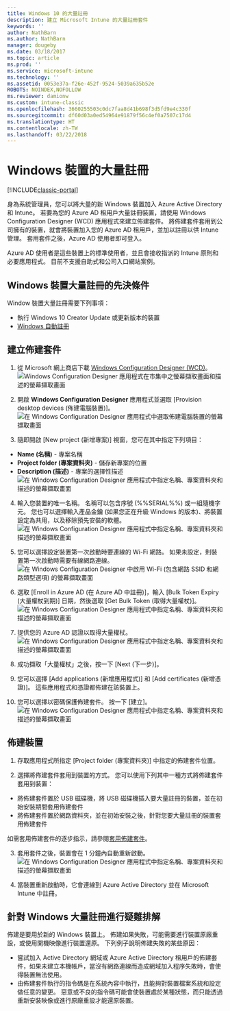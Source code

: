 ```yaml
---
title: Windows 10 的大量註冊
description: 建立 Microsoft Intune 的大量註冊套件
keywords: ''
author: NathBarn
ms.author: NathBarn
manager: dougeby
ms.date: 03/18/2017
ms.topic: article
ms.prod: ''
ms.service: microsoft-intune
ms.technology: ''
ms.assetid: 0053e37a-f26e-452f-9524-5039a635b52e
ROBOTS: NOINDEX,NOFOLLOW
ms.reviewer: damionw
ms.custom: intune-classic
ms.openlocfilehash: 3660255503c0dc7faa8d41b698f3d5fd9e4c330f
ms.sourcegitcommit: df60d03a0ed54964e91879f56c4ef0a7507c17d4
ms.translationtype: HT
ms.contentlocale: zh-TW
ms.lasthandoff: 03/22/2018
---
```

# <a name="bulk-enrollment-for-windows-devices"></a>Windows 裝置的大量註冊

[!INCLUDE[classic-portal](../includes/classic-portal.md)]

身為系統管理員，您可以將大量的新 Windows 裝置加入 Azure Active Directory 和 Intune。 若要為您的 Azure AD 租用戶大量註冊裝置，請使用 Windows Configuration Designer (WCD) 應用程式來建立佈建套件。 將佈建套件套用到公司擁有的裝置，就會將裝置加入您的 Azure AD 租用戶，並加以註冊以供 Intune 管理。 套用套件之後，Azure AD 使用者即可登入。

Azure AD 使用者是這些裝置上的標準使用者，並且會接收指派的 Intune 原則和必要應用程式。 目前不支援自助式和公司入口網站案例。

## <a name="prerequisites-for-windows-devices-bulk-enrollment"></a>Windows 裝置大量註冊的先決條件

Window 裝置大量註冊需要下列事項：

- 執行 Windows 10 Creator Update 或更新版本的裝置
- [Windows 自動註冊](/intune-classic/deploy-use/set-up-windows-device-management-with-microsoft-intune#enable-windows-10-automatic-enrollment)

## <a name="create-a-provisioning-package"></a>建立佈建套件

1. 從 Microsoft 網上商店下載 [Windows Configuration Designer (WCD)](https://www.microsoft.com/store/apps/9nblggh4tx22)。
![Windows Configuration Designer 應用程式在市集中之螢幕擷取畫面和描述的螢幕擷取畫面](../media/bulk-enroll-store.png)

2. 開啟 **Windows Configuration Designer** 應用程式並選取 [Provision desktop devices (佈建電腦裝置)]。
![在 Windows Configuration Designer 應用程式中選取佈建電腦裝置的螢幕擷取畫面](../media/bulk-enroll-select.png)

3. 隨即開啟 [New project (新增專案)] 視窗，您可在其中指定下列項目：
  - **Name (名稱)** - 專案名稱
  - **Project folder (專案資料夾)** - 儲存新專案的位置
  - **Description (描述)** - 專案的選擇性描述 ![在 Windows Configuration Designer 應用程式中指定名稱、專案資料夾和描述的螢幕擷取畫面](../media/bulk-enroll-name.png)

4.  輸入您裝置的唯一名稱。 名稱可以包含序號 (%%SERIAL%%) 或一組隨機字元。 您也可以選擇輸入產品金鑰 (如果您正在升級 Windows 的版本)、將裝置設定為共用，以及移除預先安裝的軟體。<BR>
![在 Windows Configuration Designer 應用程式中指定名稱、專案資料夾和描述的螢幕擷取畫面](../media/bulk-enroll-device.png)

5.  您可以選擇設定裝置第一次啟動時要連線的 Wi-Fi 網路。  如果未設定，則裝置第一次啟動時需要有線網路連線。
![在 Windows Configuration Designer 中啟用 Wi-Fi (包含網路 SSID 和網路類型選項) 的螢幕擷取畫面](../media/bulk-enroll-network.png)

6.  選取 [Enroll in Azure AD (在 Azure AD 中註冊)]，輸入 [Bulk Token Expiry (大量權杖到期)] 日期，然後選取 [Get Bulk Token (取得大量權杖)]。
![在 Windows Configuration Designer 應用程式中指定名稱、專案資料夾和描述的螢幕擷取畫面](../media/bulk-enroll-account.png)

7. 提供您的 Azure AD 認證以取得大量權杖。
![在 Windows Configuration Designer 應用程式中指定名稱、專案資料夾和描述的螢幕擷取畫面](../media/bulk-enroll-cred.png)

8.  成功擷取「大量權杖」之後，按一下 [Next (下一步)]。

9. 您可以選擇 [Add applications (新增應用程式)] 和 [Add certificates (新增憑證)]。 這些應用程式和憑證都佈建在該裝置上。

10. 您可以選擇以密碼保護佈建套件。  按一下 [建立]。
![在 Windows Configuration Designer 應用程式中指定名稱、專案資料夾和描述的螢幕擷取畫面](../media/bulk-enroll-create.png)

## <a name="provision-devices"></a>佈建裝置

1. 存取應用程式所指定 [Project folder (專案資料夾)] 中指定的佈建套件位置。

2. 選擇將佈建套件套用到裝置的方式。  您可以使用下列其中一種方式將佈建套件套用到裝置：
 - 將佈建套件置於 USB 磁碟機，將 USB 磁碟機插入要大量註冊的裝置，並在初始安裝期間套用佈建套件
 - 將佈建套件置於網路資料夾，並在初始安裝之後，針對您要大量註冊的裝置套用佈建套件

 如需套用佈建套件的逐步指示，請參閱[套用佈建套件](https://technet.microsoft.com/itpro/windows/configure/provisioning-apply-package)。

3. 套用套件之後，裝置會在 1 分鐘內自動重新啟動。
 ![在 Windows Configuration Designer 應用程式中指定名稱、專案資料夾和描述的螢幕擷取畫面](../media/bulk-enroll-add.png)

4. 當裝置重新啟動時，它會連線到 Azure Active Directory 並在 Microsoft Intune 中註冊。

## <a name="troubleshooting-windows-bulk-enrollment"></a>針對 Windows 大量註冊進行疑難排解

佈建是要用於新的 Windows 裝置上。 佈建如果失敗，可能需要進行裝置原廠重設，或使用開機映像進行裝置還原。 下列例子說明佈建失敗的某些原因：

- 嘗試加入 Active Directory 網域或 Azure Active Directory 租用戶的佈建套件，如果未建立本機帳戶，當沒有網路連線而造成網域加入程序失敗時，會使得裝置無法使用。
- 由佈建套件執行的指令碼是在系統內容中執行，且能夠對裝置檔案系統和設定做任意的變更。 惡意或不良的指令碼可能會使裝置處於某種狀態，而只能透過重新安裝映像或進行原廠重設才能還原裝置。
